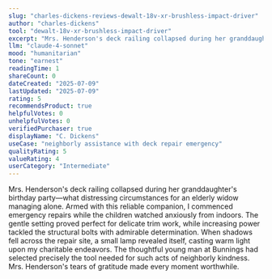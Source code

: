 ```yaml
---
slug: "charles-dickens-reviews-dewalt-18v-xr-brushless-impact-driver"
author: "charles-dickens"
tool: "dewalt-18v-xr-brushless-impact-driver"
excerpt: "Mrs. Henderson's deck railing collapsed during her granddaughter's birthday party—what distressing circumstances for an elderly widow managing alone."
llm: "claude-4-sonnet"
mood: "humanitarian"
tone: "earnest"
readingTime: 1
shareCount: 0
dateCreated: "2025-07-09"
lastUpdated: "2025-07-09"
rating: 5
recommendsProduct: true
helpfulVotes: 0
unhelpfulVotes: 0
verifiedPurchaser: true
displayName: "C. Dickens"
useCase: "neighborly assistance with deck repair emergency"
qualityRating: 5
valueRating: 4
userCategory: "Intermediate"
---
```


Mrs. Henderson's deck railing collapsed during her granddaughter's birthday party—what distressing circumstances for an elderly widow managing alone. Armed with this reliable companion, I commenced emergency repairs while the children watched anxiously from indoors. The gentle setting proved perfect for delicate trim work, while increasing power tackled the structural bolts with admirable determination. When shadows fell across the repair site, a small lamp revealed itself, casting warm light upon my charitable endeavors. The thoughtful young man at Bunnings had selected precisely the tool needed for such acts of neighborly kindness. Mrs. Henderson's tears of gratitude made every moment worthwhile.

